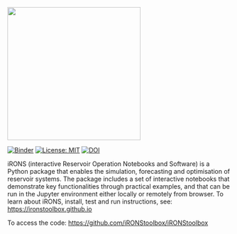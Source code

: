 <left> <img src="iRONS/util/images/iRONS_logo_6.png" width = "300px"><left>
  
[![Binder](https://mybinder.org/badge_logo.svg)](https://mybinder.org/v2/gh/iRONStoolbox/iRONStoolbox/HEAD?urlpath=%2Fnotebooks%2FiRONS)
[![License: MIT](https://img.shields.io/badge/License-MIT-yellow.svg)](https://opensource.org/licenses/MIT)
[![DOI](https://img.shields.io/badge/doi.org/10.1016/j.envsoft.2021.105188-purple.svg)](https://doi.org/10.1016/j.envsoft.2021.105188)

iRONS (interactive Reservoir Operation Notebooks and Software) is a Python package that enables the simulation, forecasting and optimisation of reservoir systems. The package includes a set of interactive notebooks that demonstrate key functionalities through practical examples, and that can be run in the Jupyter environment either locally or remotely from browser. To learn about iRONS, install, test and run instructions, see: https://ironstoolbox.github.io

To access the code: https://github.com/iRONStoolbox/iRONStoolbox
